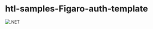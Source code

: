 # htl-samples-Figaro-auth-template

[![.NET](https://github.com/jfuerlinger/htl-samples-Figaro-auth-solution/actions/workflows/build.yml/badge.svg)](https://github.com/jfuerlinger/htl-samples-Figaro-auth-template/actions/workflows/build.yml)
